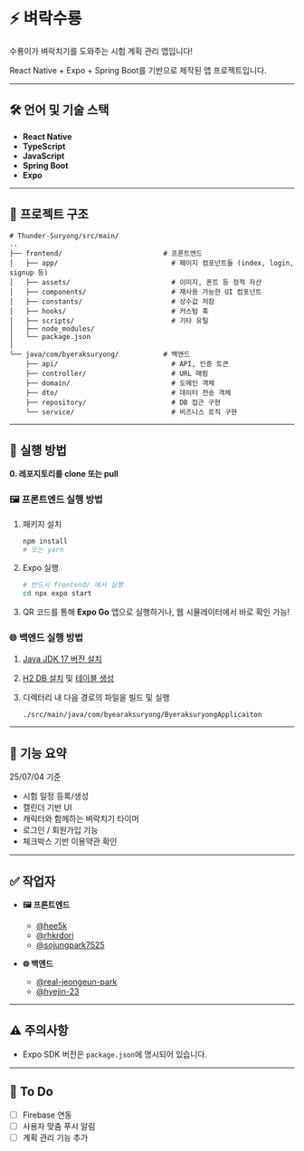 # ⚡️ 벼락수룡

수룡이가 벼락치기를 도와주는 시험 계획 관리 앱입니다!

React Native + Expo + Spring Boot를 기반으로 제작된 앱 프로젝트입니다.

---

## 🛠 언어 및 기술 스택

- **React Native**
- **TypeScript**
- **JavaScript**
- **Spring Boot**
- **Expo**

---

## 📁 프로젝트 구조

```
# Thunder-Suryong/src/main/
..
├── frontend/                         # 프론트엔드
│   ├── app/                            # 페이지 컴포넌트들 (index, login, signup 등)
│   ├── assets/                         # 이미지, 폰트 등 정적 자산
│   ├── components/                     # 재사용 가능한 UI 컴포넌트
│   ├── constants/                      # 상수값 저장
│   ├── hooks/                          # 커스텀 훅
│   ├── scripts/                        # 기타 유틸
│   ├── node_modules/                  
│   └── package.json      
│
└── java/com/byeraksuryong/           # 백엔드
    ├── api/                            # API, 인증 토큰
    ├── controller/                     # URL 매핑
    ├── domain/                         # 도메인 객체
    ├── dto/                            # 데이터 전송 객체
    ├── repository/                     # DB 접근 구현
    └── service/                        # 비즈니스 로직 구현

```

---

## 🚀 실행 방법

**0. 레포지토리를 clone 또는 pull**

### 🖼️ 프론트엔드 실행 방법
   1. 패키지 설치
      ```bash
      npm install
      # 또는 yarn
      ```

   2. Expo 실행

      ```bash
      # 반드시 frontend/ 에서 실행
      cd npx expo start
      ```

   3. QR 코드를 통해 **Expo Go** 앱으로 실행하거나, 웹 시뮬레이터에서 바로 확인 가능!

### 🌐️️️ 백엔드 실행 방법
   1. [Java JDK 17 버전 설치](https://www.oracle.com/java/technologies/javase/jdk17-archive-downloads.html)
      

   2. [H2 DB 설치](https://www.h2database.com/html/download.html) 및 [테이블 생성](https://github.com/real-jeongeun-park/Thunder-Suryong/tree/master/sql)


   3. 디렉터리 내 다음 경로의 파일을 빌드 및 실행 
      ```
      ./src/main/java/com/byearaksuryong/ByeraksuryongApplicaiton
      ```
---

## 🧪 기능 요약

25/07/04 기준

- 시험 일정 등록/생성
- 캘린더 기반 UI
- 캐릭터와 함께하는 벼락치기 타이머
- 로그인 / 회원가입 기능
- 체크박스 기반 이용약관 확인

---

## ✅ 작업자

- **🖼️ 프론트엔드**
    - [@hee5k](https://github.com/hee5k)
    - [@rhkrdori](https://github.com/rhkrdori)
    - [@sojungpark7525](https://github.com/sojungpark7525)

- **🌐️ 백엔드**
    - [@real-jeongeun-park](https://github.com/real-jeongeun-park)
    - [@hyejin-23](https://github.com/hyejin-23)

---

## ⚠️ 주의사항

- Expo SDK 버전은 `package.json`에 명시되어 있습니다.

---

## 📌 To Do

- [ ] Firebase 연동
- [ ] 사용자 맞춤 푸시 알림
- [ ] 계획 관리 기능 추가

